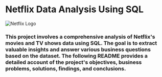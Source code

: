 # Netflix Data Analysis Using SQL

![Netflix Logo](https://www.google.com/url?sa=i&url=https%3A%2F%2Fwww.theverge.com%2F23954852%2Fgoogle-netflix-app-store-deal-play-10-percent-revshare&psig=AOvVaw0gpuXxEy12dTPMqZriQB93&ust=1726154549722000&source=images&cd=vfe&opi=89978449&ved=0CBQQjRxqFwoTCMCDmIOZu4gDFQAAAAAdAAAAABAE)

### This project involves a comprehensive analysis of Netflix's movies and TV shows data using SQL. The goal is to extract valuable insights and answer various business questions based on the dataset. The following README provides a detailed account of the project's objectives, business problems, solutions, findings, and conclusions.
